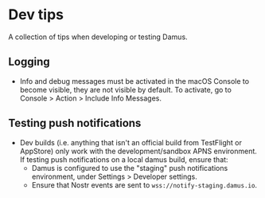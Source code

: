 # Dev tips

A collection of tips when developing or testing Damus.


## Logging

- Info and debug messages must be activated in the macOS Console to become visible, they are not visible by default. To activate, go to Console > Action > Include Info Messages.


## Testing push notifications

- Dev builds (i.e. anything that isn't an official build from TestFlight or AppStore) only work with the development/sandbox APNS environment. If testing push notifications on a local damus build, ensure that:
    - Damus is configured to use the "staging" push notifications environment, under Settings > Developer settings.
    - Ensure that Nostr events are sent to `wss://notify-staging.damus.io`.

